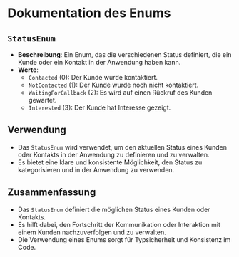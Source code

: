 # Dokumentation des Enums

## `StatusEnum`
- **Beschreibung**: Ein Enum, das die verschiedenen Status definiert, die ein Kunde oder ein Kontakt in der Anwendung haben kann.
- **Werte**:
  - `Contacted` (0): Der Kunde wurde kontaktiert.
  - `NotContacted` (1): Der Kunde wurde noch nicht kontaktiert.
  - `WaitingForCallback` (2): Es wird auf einen Rückruf des Kunden gewartet.
  - `Interested` (3): Der Kunde hat Interesse gezeigt.

## Verwendung
- Das `StatusEnum` wird verwendet, um den aktuellen Status eines Kunden oder Kontakts in der Anwendung zu definieren und zu verwalten.
- Es bietet eine klare und konsistente Möglichkeit, den Status zu kategorisieren und in der Anwendung zu verwenden.

## Zusammenfassung
- Das `StatusEnum` definiert die möglichen Status eines Kunden oder Kontakts.
- Es hilft dabei, den Fortschritt der Kommunikation oder Interaktion mit einem Kunden nachzuverfolgen und zu verwalten.
- Die Verwendung eines Enums sorgt für Typsicherheit und Konsistenz im Code.